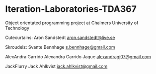 # Iteration-Laboratories-TDA367
Object orientated programming project at Chalmers University of Technology

Cutecurtains:
Aron Sandstedt
aron.sandstedt@live.se

Skroudelz:
Svante Bennhage
s.bennhage@gmail.com

AlexAndra Garrido
Alexandra Garrido Jaque
alexandragj07@gmail.com

JackFlurry
Jack Ahlkvist
jack.ahlkvist@gmail.com
